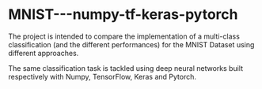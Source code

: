 # MNIST---numpy-tf-keras-pytorch

The project is intended to compare the implementation of a multi-class classification (and the different performances) for the MNIST Dataset using different approaches.

The same classification task is tackled using deep neural networks built respectively with Numpy, TensorFlow, Keras and Pytorch.
